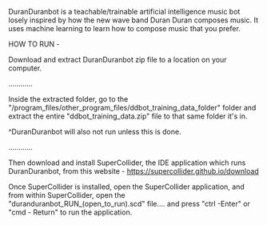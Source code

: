 DuranDuranbot is a teachable/trainable artificial intelligence music bot losely inspired by how the new wave band Duran Duran composes music. It uses machine learning to learn how to compose music that you prefer.



HOW TO RUN - 


Download and extract DuranDuranbot zip file to a location on your computer.

............

Inside the extracted folder, go to the "/program_files/other_program_files/ddbot_training_data_folder" folder and extract the entire "ddbot_training_data.zip" file to that same folder it's in.

^DuranDuranbot will also not run unless this is done.

............

Then download and install SuperCollider, the IDE application which runs DuranDuranbot, from this website - https://supercollider.github.io/download

Once SuperCollider is installed, open the SuperCollider application, and from within SuperCollider, open the "duranduranbot_RUN_(open_to_run).scd" file.... and press "ctrl -Enter" or "cmd - Return" to run the application.


